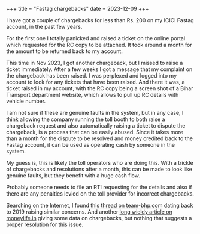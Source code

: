 
+++
title = "Fastag chargebacks"
date = 2023-12-09
+++

I have got a couple of chargebacks for less than Rs. 200 on my ICICI Fastag account,
in the past few years.

For the first one I totally panicked and raised a ticket
on the online portal which requested for the RC copy to be attached. It took
around a month for the amount to be returned back to my account.

This time in Nov 2023, I got another chargeback, but I missed to raise
a ticket immediately. After a few weeks I got a message that my complaint on the
chargeback has been raised. I was perplexed and logged into my account to
look for any tickets that have been raised. And there it was, a ticket
raised in my account, with the RC copy being a screen shot of a Bihar
Transport department website, which allows to pull up RC details with
vehicle number.

I am not sure if these are genuine faults in the system, but in any case,
I think allowing the company running the toll booth to both raise a
chargeback request and also automatically raising a ticket to dispute the
chargeback, is a process that can be easily abused. Since it takes more than
a month for the dispute to be resolved and money credited back to the
Fastag account, it can be used as operating cash by someone in the system.

My guess is, this is likely the toll operators who are doing this. With a
trickle of chargebacks and resolutions after a month, this can be made
to look like genuine faults, but they benefit with a huge cash flow.

Probably someone needs to file an RTI requesting for the details and also
if there are any penalties levied on the toll provider for incorrect 
chargebacks.

Searching on the Internet, I found [this thread on team-bhp.com](https://www.team-bhp.com/forum/street-experiences/210138-raise-dispute-trip-new-trick-toll-plazas-cheat-fastag-users-2.html)
dating back to 2019 raising similar concerns. And another [long wieldy article
on
moneylife.in](https://www.moneylife.in/article/fastag-wrong-deductions-why-complaints-are-not-getting-resolved-sooner/63149.html)
giving some data on chargebacks, but nothing that suggests a proper
resolution for this issue.
